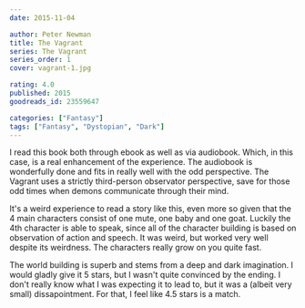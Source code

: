 ```yaml
---
date: 2015-11-04

author: Peter Newman
title: The Vagrant
series: The Vagrant
series_order: 1
cover: vagrant-1.jpg

rating: 4.0
published: 2015
goodreads_id: 23559647

categories: ["Fantasy"]
tags: ["Fantasy", "Dystopian", "Dark"]
---
```


I read this book both through ebook as well as via audiobook. Which, in this case, is a real enhancement of the experience. The audiobook is wonderfully done and fits in really well with the odd perspective. The Vagrant uses a strictly third-person observator perspective, save for those odd times when demons communicate through their mind.

<!--more-->

It's a weird experience to read a story like this, even more so given that the 4 main characters consist of one mute, one baby and one goat. Luckily the 4th character is able to speak, since all of the character building is based on observation of action and speech. It was weird, but worked very well despite its weirdness. The characters really grow on you quite fast.

The world building is superb and stems from a deep and dark imagination. I would gladly give it 5 stars, but I wasn't quite convinced by the ending. I don't really know what I was expecting it to lead to, but it was a (albeit very small) dissapointment. For that, I feel like 4.5 stars is a match.
